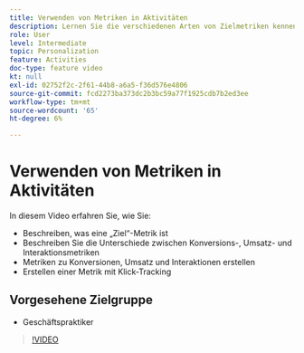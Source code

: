 ```yaml
---
title: Verwenden von Metriken in Aktivitäten
description: Lernen Sie die verschiedenen Arten von Zielmetriken kennen und erfahren Sie, wie Sie damit die Leistung Ihrer Aktivität messen können.
role: User
level: Intermediate
topic: Personalization
feature: Activities
doc-type: feature video
kt: null
exl-id: 02752f2c-2f61-44b8-a6a5-f36d576e4806
source-git-commit: fcd2273ba373dc2b3bc59a77f1925cdb7b2ed3ee
workflow-type: tm+mt
source-wordcount: '65'
ht-degree: 6%

---
```


# Verwenden von Metriken in Aktivitäten

In diesem Video erfahren Sie, wie Sie:

* Beschreiben, was eine „Ziel“-Metrik ist
* Beschreiben Sie die Unterschiede zwischen Konversions-, Umsatz- und Interaktionsmetriken
* Metriken zu Konversionen, Umsatz und Interaktionen erstellen
* Erstellen einer Metrik mit Klick-Tracking

## Vorgesehene Zielgruppe

* Geschäftspraktiker

>[!VIDEO](https://video.tv.adobe.com/v/17380/?quality=12)
